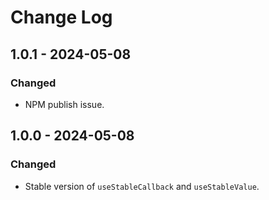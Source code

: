 # Change Log

<!-- ## 0.0.0 - yyyy-mm-dd -->
<!---->
<!-- ### Changed -->
<!---->
<!-- ### Added -->
<!---->
<!-- ### Fixed -->

## 1.0.1 - 2024-05-08

### Changed

- NPM publish issue.

## 1.0.0 - 2024-05-08

### Changed

- Stable version of `useStableCallback` and `useStableValue`.
